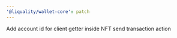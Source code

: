 ```yaml
---
'@liquality/wallet-core': patch
---
```


Add account id for client getter inside NFT send transaction action
